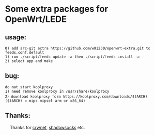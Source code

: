 # Some extra packages for OpenWrt/LEDE

## usage:

	0) add src-git extra https://github.com/w01230/openwrt-extra.git to feeds.conf.default 	
	1) run ./script/feeds update -a then ./script/feeds install -a
	2) select app and make

## bug:
	do not start koolproxy
	1) need remove koolproxy in /usr/share/koolproxy
	2）download koolproxy form https://koolproxy.com/downloads/$(ARCH) ($(ARCH) = mips mipsel arm or x86_64)
	
## Thanks:
     Thanks for [crwnet](https://github.com/crwnet), [shadowsocks](https://github.com/shadowsocks) etc.
